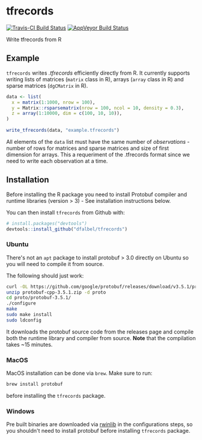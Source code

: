 # tfrecords

[![Travis-CI Build Status](https://travis-ci.org/dfalbel/tfrecords.svg?branch=master)](https://travis-ci.org/dfalbel/tfrecords)
[![AppVeyor Build Status](https://ci.appveyor.com/api/projects/status/github/dfalbel/tfrecords?branch=master&svg=true)](https://ci.appveyor.com/project/dfalbel/tfrecords)

Write tfrecords from R

## Example

`tfrecords` writes *.tfrecords* efficiently directly from R. It currently supports writing
lists of matrices (`matrix` class in R), arrays (`array` class in R) and sparse matrices (`dgCMatrix` in R).

``` r
data <- list(
  x = matrix(1:1000, nrow = 100),
  y = Matrix::rsparsematrix(nrow = 100, ncol = 10, density = 0.3),
  z = array(1:10000, dim = c(100, 10, 10)),
)
  
write_tfrecords(data, "example.tfrecords")
```

All elements of the `data` list must have the same number of *observations* - number of rows for matrices and sparse matrices and size of first dimension for arrays. This a requeriment of the .tfrecords format since we need to write each observation at a time.

## Installation

Before installing the R package you need to install Protobuf compiler and runtime libraries (version > 3) - See installation instructions below.

You can then install `tfrecords` from Github with:

``` r
# install.packages("devtools")
devtools::install_github("dfalbel/tfrecords")
```

### Ubuntu

There's not an `apt` package to install protobuf > 3.0 directly on Ubuntu so you will
need to compile it from source.

The following should just work:

```bash
curl -OL https://github.com/google/protobuf/releases/download/v3.5.1/protobuf-cpp-3.5.1.zip
unzip protobuf-cpp-3.5.1.zip -d proto
cd proto/protobuf-3.5.1/
./configure
make
sudo make install
sudo ldconfig
```

It downloads the protobuf source code from the releases page and compile both the
runtime library and compiler from source. **Note** that the compilation takes ~15 minutes.

### MacOS

MacOS installation can be done via `brew`. Make sure to run:

```bash
brew install protobuf
```

before installing the `tfrecords` package.

### Windows

Pre built binaries are downloaded via [rwinlib](https://github.com/rwinlib/protobuf) 
in the configurations steps, so you shouldn't need to install protobuf before installing
`tfrecords` package.


